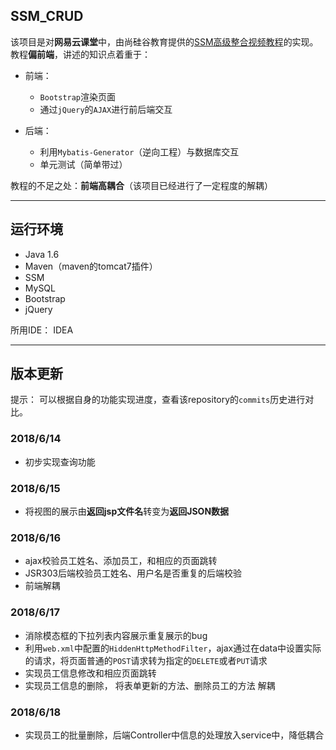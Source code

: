 ## SSM_CRUD

该项目是对**网易云课堂**中，由尚硅谷教育提供的[SSM高级整合视频教程](http://study.163.com/course/courseMain.htm?courseId=1003862031)的实现。教程**偏前端**，讲述的知识点着重于：
- 前端：
    - `Bootstrap`渲染页面
    - 通过`jQuery`的`AJAX`进行前后端交互

- 后端：
    - 利用`Mybatis-Generator`（逆向工程）与数据库交互
    - 单元测试（简单带过）

教程的不足之处：**前端高耦合**（该项目已经进行了一定程度的解耦）

***
## 运行环境

- Java 1.6
- Maven（maven的tomcat7插件）
- SSM
- MySQL
- Bootstrap
- jQuery

所用IDE： IDEA

***
## 版本更新

提示： 可以根据自身的功能实现进度，查看该repository的`commits`历史进行对比。

### 2018/6/14

- 初步实现查询功能

### 2018/6/15

- 将视图的展示由**返回jsp文件名**转变为**返回JSON数据**

### 2018/6/16

- ajax校验员工姓名、添加员工，和相应的页面跳转
- JSR303后端校验员工姓名、用户名是否重复的后端校验
- 前端解耦

### 2018/6/17

- 消除模态框的下拉列表内容展示重复展示的bug
- 利用`web.xml`中配置的`HiddenHttpMethodFilter`，ajax通过在data中设置实际的请求，将页面普通的`POST`请求转为指定的`DELETE`或者`PUT`请求
- 实现员工信息修改和相应页面跳转
- 实现员工信息的删除， 将表单更新的方法、删除员工的方法 解耦

### 2018/6/18

- 实现员工的批量删除，后端Controller中信息的处理放入service中，降低耦合